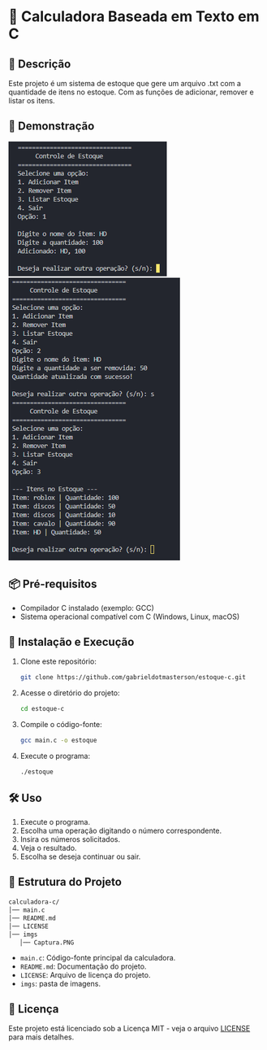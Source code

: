 
# 📌 Calculadora Baseada em Texto em C

## 📖 Descrição
Este projeto é um sistema de estoque que gere um arquivo .txt com a quantidade de itens no estoque. Com as funções de adicionar, remover e listar os itens.

## 🎥 Demonstração
![demostração](imgs/Capturar.PNG)
![demostração](imgs/Capturar2.PNG)


## 📦 Pré-requisitos

- Compilador C instalado (exemplo: GCC)
- Sistema operacional compatível com C (Windows, Linux, macOS)

## 🚀 Instalação e Execução

1. Clone este repositório:
   ```sh
   git clone https://github.com/gabrieldotmasterson/estoque-c.git
   ```
2. Acesse o diretório do projeto:
   ```sh
   cd estoque-c
   ```
3. Compile o código-fonte:
   ```sh
   gcc main.c -o estoque
   ```
4. Execute o programa:
   ```sh
   ./estoque
   ```

## 🛠 Uso

1. Execute o programa.
2. Escolha uma operação digitando o número correspondente.
3. Insira os números solicitados.
4. Veja o resultado.
5. Escolha se deseja continuar ou sair.

## 📂 Estrutura do Projeto

```
calculadora-c/
│── main.c
│── README.md
│── LICENSE
│── imgs
   │── Captura.PNG

```

- `main.c`: Código-fonte principal da calculadora.
- `README.md`: Documentação do projeto.
- `LICENSE`: Arquivo de licença do projeto.
- `imgs`: pasta de imagens.

## 📜 Licença

Este projeto está licenciado sob a Licença MIT - veja o arquivo [LICENSE](LICENSE) para mais detalhes.
